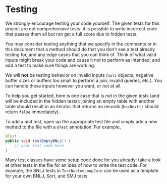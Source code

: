 # Testing

We strongly encourage testing your code yourself. The given tests for this project are not comprehensive tests: it is possible to write incorrect code that passes them all but not get a full score due to hidden tests.

You may consider testing anything that we specify in the comments or in this document that a method should do that you don't see a test already testing for, and any edge cases that you can think of. Think of what valid inputs might break your code and cause it not to perform as intended, and add a test to make sure things are working.

We will **not** be testing behavior on invalid inputs \(`null` objects, negative buffer sizes or buffers too small to perform a join, invalid queries, etc.\). You can handle these inputs however you want, or not at all.

To help you get started, here is one case that is _not_ in the given tests \(and will be included in the hidden tests\): joining an empty table with another table should result in an iterator that returns no records \(`hasNext()` should return `false` immediately\).

To add a unit test, open up the appropriate test file and simply add a new method to the file with a `@Test` annotation. For example,

```java
@Test
public void testEmptyBNLJ() {
    // your test code here
}
```

Many test classes have some setup code done for you already: take a look at other tests in the file for an idea of how to write the test code. For example, the SNLJ tests in `TestNestedLoopJoin` can be used as a template for your own BNLJ, Sort, and SMJ tests.




